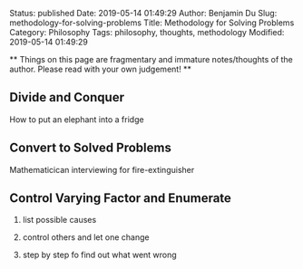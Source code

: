 Status: published
Date: 2019-05-14 01:49:29
Author: Benjamin Du
Slug: methodology-for-solving-problems
Title: Methodology for Solving Problems
Category: Philosophy
Tags: philosophy, thoughts, methodology
Modified: 2019-05-14 01:49:29

**
Things on this page are fragmentary and immature notes/thoughts of the author.
Please read with your own judgement!
**

## Divide and Conquer

How to put an elephant into a fridge

## Convert to Solved Problems

Mathematicican interviewing for fire-extinguisher

## Control Varying Factor and Enumerate

1. list possible causes 

2. control others and let one change

3. step by step fo find out what went wrong
